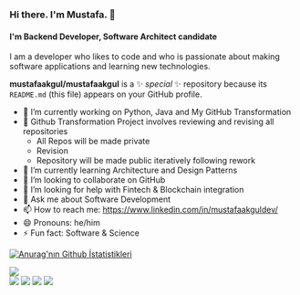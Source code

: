 ### Hi there. I'm Mustafa. 👋
#### I'm Backend Developer, Software Architect candidate

I am a developer who likes to code and who is passionate about making software applications and learning new technologies.

**mustafaakgul/mustafaakgul** is a ✨ _special_ ✨ repository because its `README.md` (this file) appears on your GitHub profile.

- 🔭 I’m currently working on Python, Java and My GitHub Transformation
- 🔨 Github Transformation Project involves reviewing and revising all repositories
    * All Repos will be made private
    * Revision
    * Repository will be made public iteratively following rework
- 🌱 I’m currently learning Architecture and Design Patterns
- 👯 I’m looking to collaborate on GitHub
- 🤔 I’m looking for help with Fintech & Blockchain integration
- 💬 Ask me about Software Development
- 📫 How to reach me: https://www.linkedin.com/in/mustafaakguldev/
- 😄 Pronouns: he/him
- ⚡ Fun fact: Software & Science

[//]: # (### Skills and Experience)
[//]: # (### Languages and Tools:)
[//]: # (* Incoming Feature)

[![Anurag'nın Github İstatistikleri](https://github-readme-stats.vercel.app/api?username=mustafaakgul)](https://github.com/anuraghazra/github-readme-stats)

<a target="_blank" href="https://mustafaakgul.dev/"><img src="https://img.shields.io/badge/-WEB-FF4088?style=for-the-badge&logo=Hugo&logoColor=white"></img></a>	
<a target="_blank" href="https://www.linkedin.com/in/mustafaakguldev"><img src="https://img.shields.io/badge/-LinkedIn-0077B5?style=for-the-badge&logo=Linkedin&logoColor=white"></img></a>
<a target="_blank" href="https://twitter.com/mustafaakguldev"><img src="https://img.shields.io/badge/-Twitter-1DA1F2?style=for-the-badge&logo=Twitter&logoColor=white"></img></a>
<a target="_blank" href="https://medium.com/@mustafaakgul"><img src="https://img.shields.io/badge/-Medium-12100E?style=for-the-badge&logo=Medium&logoColor=white"></img></a>
<a target="_blank" href="mailto:mustafaakguldev@gmail.com"><img src="https://img.shields.io/badge/-Gmail-D14836?style=for-the-badge&logo=Gmail&logoColor=white"></img></a>
